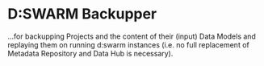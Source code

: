 # D:SWARM Backupper #

...for backupping Projects and the content of their (input) Data Models and replaying them on running d:swarm instances (i.e. no full replacement of Metadata Repository and Data Hub is necessary).
